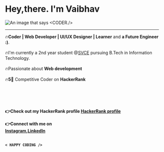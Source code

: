 # Hey,there. I'm Vaibhav
<img src="https://media-exp1.licdn.com/dms/image/C5616AQHmSSmIggAY0w/profile-displaybackgroundimage-shrink_200_800/0/1620200359919?e=1625702400&v=beta&t=nwH9CdwOnA6YmDmezJc_jJnX4Nrh5KcLSp_BVsLvE6E" alt="An image that says <CODER./>">
<hr>
🔥<b>Coder | Web Developer | UI/UX Designer | Learner</b> and <b>a Future Engineer :)</b>.<br><br>
🔥I'm currently a 2nd year student @<a href="svce.ac.in">SVCE</a> pursuing B.Tech in Information Technology.<br><br>
🔥Passionate about <b>Web development</b><br><br>
🔥<b>5🌟</b> Competitive Coder on <b>HackerRank<b><br><br><br><br><br><br>
👉Check out my HackerRank profile <a href="https://www.hackerrank.com/vaibhav122345">HackerRank profile</a><br><br>
👉Connect with me on<br><a href="instagram.com/_vaibhav._.jain_/">Instagram</a>,<a href="linkedin.com/in/vaibhav-jain-2269361b3/">LinkedIn</a><br><br>

    < HAPPY CODING />
